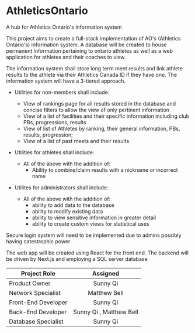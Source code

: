 # AthleticsOntario
A hub for Athletics Ontario's information system

This project aims to create a full-stack implementation of AO's (Athletics Ontario's) information system.
A database will be created to house permanent information pertaining to ontario athletes as well as a web application for athletes and their coaches to view.

The information system shall store long term meet results and link athlete results to the athlete via their Athletics Canada ID if they have one.
The information system will have a 3-tiered approach.
- Utilities for non-members shall include: 
  - View of rankings page for all results stored in the database and concise filters to allow the view of only pertinent information
  - View of a list of facilities and their specific information including club PBs, progressions, results
  - View of list of Athletes by ranking, their general information, PBs, results, progression;
  - View of a list of past meets and their results

- Utilities for athletes shall include: 
  - All of the above with the addition of:
    - Ability to combine/claim results with a nickname or incorrect name
    
- Utilites for administrators shall include:
  - All of the above with the addition of:
    - ability to add data to the database
    - ability to modify existing data
    - ability to view sensitive information in greater detail
    - ability to create custom views for statistical uses
  
Secure login system will need to be implemented due to admins possibly having catestrophic power

The web app will be created using React for the front end. The backend will be driven by Next.js  and employing a SQL server database 

| Project Role        | Assigned        |    
| -------------       |:-------------: |
| Product Owner       | Sunny Qi |
| Network Specialist  | Matthew Bell |
| Front-End Developer | Sunny Qi |
| Back-End Developer  | Sunny Qi , Matthew Bell |
| Database Specialist | Sunny Qi     |
